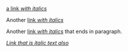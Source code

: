 [a link *with italics*](http://example.org)

Another [link *with italics*](http://example.org)

Another [link *with italics*](http://example.org) that ends in paragraph.

[*Link that is italic text also*](http://example.org)
